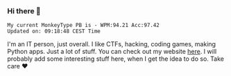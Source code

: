 ### Hi there 👋
<!-- PB START -->
```
My current MonkeyType PB is - WPM:94.21 Acc:97.42
Updated on: 09:18:48 CEST Time
```
<!-- PB END -->
I'm an IT person, just overall. I like CTFs, hacking, coding games, making Python apps. Just a lot of stuff.
You can check out my website [here](https://skill3472.github.io/).
I will probably add some interesting stuff here, when I get the idea to do so. Take care ❤️
